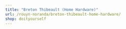 ```yaml
---
title: "Breton Thibeault (Home Hardware)"
url: /rouyn-noranda/breton-thibeault-home-hardware/
shop: doityourself
---
```

